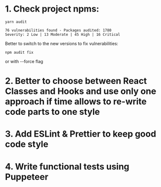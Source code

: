 # 1. Check project npms:

```
yarn audit
```

```
76 vulnerabilities found - Packages audited: 1780
Severity: 2 Low | 13 Moderate | 45 High | 16 Critical
```

Better to switch to the new versions to fix vulnerabilities:

```
npm audit fix
```

or with --force flag

# 2. Better to choose between React Classes and Hooks and use only one approach if time allows to re-write code parts to one style

# 3. Add ESLint & Prettier to keep good code style

# 4. Write functional tests using Puppeteer
